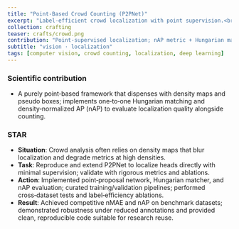 ```yaml
---
title: "Point‑Based Crowd Counting (P2PNet)"
excerpt: "Label‑efficient crowd localization with point supervision.<br/><img src='/images/crafts/crowd.png'>"
collection: crafting
teaser: crafts/crowd.png
contribution: "Point‑supervised localization; nAP metric + Hungarian matching; SOTA‑level replication."
subtitle: "vision · localization"
tags: [computer vision, crowd counting, localization, deep learning]
---
```


### Scientific contribution
- A purely point‑based framework that dispenses with density maps and pseudo boxes; implements one‑to‑one Hungarian matching and density‑normalized AP (nAP) to evaluate localization quality alongside counting.

### STAR
- **Situation**: Crowd analysis often relies on density maps that blur localization and degrade metrics at high densities.
- **Task**: Reproduce and extend P2PNet to localize heads directly with minimal supervision; validate with rigorous metrics and ablations.
- **Action**: Implemented point‑proposal network, Hungarian matcher, and nAP evaluation; curated training/validation pipelines; performed cross‑dataset tests and label‑efficiency ablations.
- **Result**: Achieved competitive nMAE and nAP on benchmark datasets; demonstrated robustness under reduced annotations and provided clean, reproducible code suitable for research reuse.
